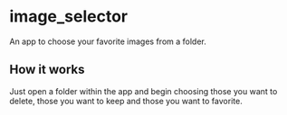 # image_selector

An app to choose your favorite images from a folder.

## How it works

Just open a folder within the app and begin choosing those you want to delete, those you want to keep and those you want to favorite.
